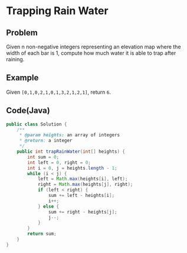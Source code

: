 # Trapping Rain Water

## Problem

Given n non-negative integers representing an elevation map where the width of each bar is 1, compute how much water it is able to trap after raining.

## Example

Given `[0,1,0,2,1,0,1,3,2,1,2,1]`, return `6`.

## Code(Java)

```java
public class Solution {
    /**
     * @param heights: an array of integers
     * @return: a integer
     */
    public int trapRainWater(int[] heights) {
        int sum = 0;
        int left = 0, right = 0;
        int i = 0, j = heights.length - 1;
        while (i < j) {
            left = Math.max(heights[i], left);
            right = Math.max(heights[j], right);
            if (left < right) {
                sum += left - heights[i];
                i++;
            } else {
                sum += right - heights[j];
                j--;
            }
        }
        return sum;
    }
}
```
